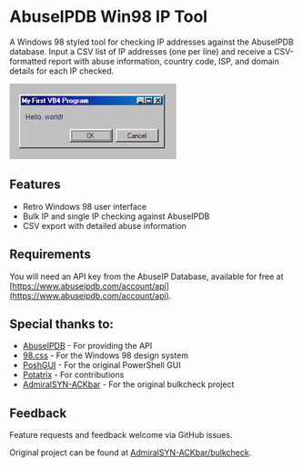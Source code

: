 # AbuseIPDB Win98 IP Tool

A Windows 98 styled tool for checking IP addresses against the AbuseIPDB database. Input a CSV list of IP addresses (one per line) and receive a CSV-formatted report with abuse information, country code, ISP, and domain details for each IP checked.

![Windows 98 Style](https://github.com/jdan/98.css/blob/main/docs/window.png?raw=true)

## Features

- Retro Windows 98 user interface
- Bulk IP and single IP checking against AbuseIPDB
- CSV export with detailed abuse information

## Requirements

You will need an API key from the AbuseIP Database, available for free at [https://www.abuseipdb.com/account/api](https://www.abuseipdb.com/account/api).

## Special thanks to:

- [AbuseIPDB](https://abuseipdb.com) - For providing the API
- [98.css](https://github.com/jdan/98.css) - For the Windows 98 design system
- [PoshGUI](https://poshgui.com) - For the original PowerShell GUI
- [Potatrix](https://github.com/Potatrix) - For contributions
- [AdmiralSYN-ACKbar](https://github.com/AdmiralSYN-ACKbar) - For the original bulkcheck project

## Feedback

Feature requests and feedback welcome via GitHub issues.

Original project can be found at [AdmiralSYN-ACKbar/bulkcheck](https://github.com/AdmiralSYN-ACKbar/bulkcheck).
